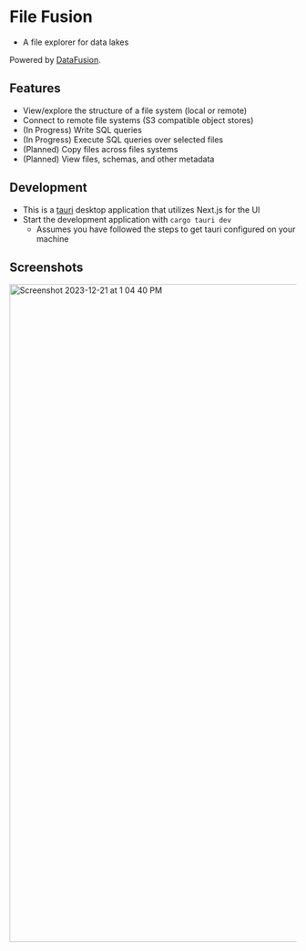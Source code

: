 # File Fusion
* A file explorer for data lakes

Powered by [DataFusion](https://github.com/apache/arrow-datafusion).

## Features
* View/explore the structure of a file system (local or remote)
* Connect to remote file systems (S3 compatible object stores)
* (In Progress) Write SQL queries
* (In Progress) Execute SQL queries over selected files
* (Planned) Copy files across files systems
* (Planned) View files, schemas, and other metadata

## Development
* This is a [tauri](https://tauri.app/) desktop application that utilizes Next.js for the UI
* Start the development application with `cargo tauri dev`
    * Assumes you have followed the steps to get tauri configured on your machine


## Screenshots
<img width="1153" alt="Screenshot 2023-12-21 at 1 04 40 PM" src="https://github.com/jfrazier-eth/file-fusion/assets/54604023/3b1c1a38-23a6-49eb-9f03-837a7ea73e59">

